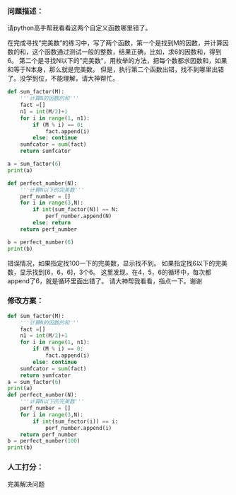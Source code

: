 ### 问题描述：
<p>请python高手帮我看看这两个自定义函数哪里错了。</p>
在完成寻找“完美数”的练习中，写了两个函数，第一个是找到M的因数，并计算因数的和，这个函数通过测试一般的整数，结果正确，比如，求6的因数和，得到6。 第二个是寻找N以下的”完美数“，用枚举的方法，把每个数都求因数和，如果和等于N本身，那么就是完美数。
但是，执行第二个函数出错，找不到哪里出错了。没学到位，不能理解，请大神帮忙。


```python
def sum_factor(M):
    '''计算N的因数的和'''
    fact =[]
    n1 = int(M/2)+1
    for i in range(1, n1):
        if (M % i) == 0:
            fact.append(i)
        else: continue
    sumfcator = sum(fact)
    return sumfcator

a = sum_factor(6)
print(a)

def perfect_number(N):
    '''计算N以下的完美数'''
    perf_number = []
    for i in range(3,N):
        if int(sum_factor(N)) == N:
            perf_number.append(N)
        else: return
    return perf_number

b = perfect_number(6)
print(b)
```
错误情况，如果指定找100一下的完美数，显示找不到。
如果指定找6以下的完美数，显示找到[6，6，6]，3个6。
这里发现，在4，5，6的循环中，每次都append了6，就是循环里面出错了。
请大神帮我看看，指点一下。谢谢 
### 修改方案：


```python
def sum_factor(M):
    '''计算N的因数的和'''
    fact =[]
    n1 = int(M/2)+1
    for i in range(1, n1):
        if (M % i) == 0:
            fact.append(i)
        else: continue
    sumfcator = sum(fact)
    return sumfcator
a = sum_factor(6)
print(a)
def perfect_number(N):
    '''计算N以下的完美数'''
    perf_number = []
    for i in range(3,N):
        if int(sum_factor(i)) == i:
            perf_number.append(i)
    return perf_number
b = perfect_number(100)
print(b)

```


### 人工打分：
完美解决问题